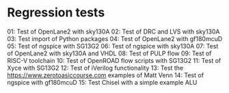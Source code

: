 # Regression tests

01: Test of OpenLane2 with sky130A
02: Test of DRC and LVS with sky130A
03: Test import of Python packages
04: Test of OpenLane2 with gf180mcuD
05: Test of ngspice with SG13G2
06: Test of ngspice with sky130A
07: Test of OpenLane2 with sky130A and VHDL
08: Test of PULP flow
09: Test of RISC-V toolchain
10: Test of OpenROAD flow scripts with SG13G2
11: Test of Xyce with SG13G2
12: Test of iVerilog functionality
13: Test the <https://www.zerotoasiccourse.com> examples of Matt Venn
14: Test of ngspice with gf180mcuD
15: Test Chisel with a simple example ALU
